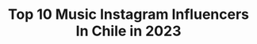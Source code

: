 ---
title: Top 10 Music Instagram Influencers In Chile in 2023
description: >-
  Find top music Instagram influencers in Chile in 2023. Most popular hashtags: #musica #musicachilena #chile.
platform: Instagram
hits: 248
text_top: Identify the most popular Instagram profiles on inBeat.
text_bottom: Our search engine has 248 Instagram influencers like this in Chile for you to contact.
profiles:
  - username: "gblumel"
    fullname: >-
      Gonzalo Blumel
    bio: >-
      Comprometido con un desarrollo integral para Chile. Talquino, Santiaguino y Futronino. #Cruzado #Músico #Lector
    location: "Chile"
    followers: 17679
    engagement: 794
    commentsToLikes: 0.764446
    id: ck55j9x3nwlb10i112ayyrk3z
    verified: true
    hashtags: "#semanadelapyme, #pymesmotordechile, #cuid, #carabineros93a"
  - username: "aldho"
    fullname: >-
      Aldo  Martinez
    bio: >-
      Amante de la música 🎶, Enemigo directo de la iniquidad !! “Las redes sociales no determinan el calibre de una persona” 📸📽📷 👇🏼👇🏼👇🏼
    location: "Chile"
    followers: 28004
    engagement: 1194
    commentsToLikes: 0.035572
    id: ck15p9qc5wsp60i19yeuz5j5l
    verified: false
    hashtags: "#una, #feliz2020, #cerveza, #encasa"
  - username: "nicoalamoj"
    fullname: >-
      𝗡𝗜𝗖𝗢𝗟𝗔́𝗦 𝗔𝗟𝗔𝗠𝗢
    bio: >-
      La música me transporta ✨ Estoy trabajando en mi próximo disco.
    location: "Chile"
    followers: 29425
    engagement: 335
    commentsToLikes: 0.088125
    id: ck5hfos5xyjmu0i11j0fuetnp
    verified: false
    hashtags: "#musicachilena, #chilegram, #portrait, #contravientoymarea"
  - username: "vinnatti"
    fullname: >-
      TINA
    bio: >-
      ‍‍ ‍‍‍ 　♌‍‍ ‍ ‍ bailo, canto, hago música✨ ‍ ‍　‍‍ ‍ #asYINGasYANG ‍ ‍ ‍ ‍📩 — wiggumv@gmail.com
    location: "Chile"
    followers: 31399
    engagement: 1257
    commentsToLikes: 0.019465
    id: ck5q54jr8rcjx0i114gnumxt9
    verified: false
    hashtags: "#mariachallenge, #blackpink, #kpop, #kpopcover"
  - username: "nickgcl_"
    fullname: >-
      Nick G
    bio: >-
      🔺 333 🔺 🔺 Productor Musical 🇨🇱 🔺 🔺 +20M Streams on Youtube and Spotify 🔺 🔺 @studiotrescl 🔺
    location: "Chile"
    followers: 16588
    engagement: 329
    commentsToLikes: 0.109588
    id: ck6uhuan4bala0j718ei3wsyr
    verified: false
    hashtags: "#333, #renunciapi"
  - username: "juanangel.oficial"
    fullname: >-
      𝐉𝐔𝐀𝐍  𝐀𝐍𝐆𝐄𝐋
    bio: >-
      🎙 Autor/Compositor - Músico🎵🇨🇱 📞 Contacto: jpibeas@gmail.com ⬇️#Ingrata ⬇️
    location: "Chile"
    followers: 133507
    engagement: 397
    commentsToLikes: 0.051558
    id: ck5c38x68ytmi0i114bhk5kn9
    verified: true
    hashtags: "#shazam, #single, #instagram, #musicachilena"
  - username: "yahismusica"
    fullname: >-
      YAHIS
    bio: >-
      Música, compositora, autora, cantante, pianista, Psicóloga, con expresiones artísticas en la pintura y escritura.
    location: "Chile"
    followers: 2545
    engagement: 984
    commentsToLikes: 0.136807
    id: ck6u73qzbjaw00j715lwu4ved
    verified: false
    hashtags: "#festivalpatagonia, #creacion, #primavera, #todosjuntos"
  - username: "chang_min_tama"
    fullname: >-
      MIN/민 우주의 소년 👽🚀🌠🌐
    bio: >-
      나와 같이 항상 미소 줄게요 🚀🌎🌟. crazy of dance/music 🎼 🙋‍♂MIRA AQUÍ NUEVO VÍDEO EN MI CANAL DE YOUTUBE💻📹🎬⏯
    location: "Chile"
    followers: 13923
    engagement: 763
    commentsToLikes: 0.029400
    id: ck5q54631raxu0i11kx0jcttd
    verified: false
    hashtags: "#dancecover, #stayathome, #wannabe, #itzy"
  - username: "djmariangil"
    fullname: >-
      Marian Gil 🤍✨
    bio: >-
      La música siempre será libertad para el alma 🎧 📲 Contact djmariangil@gmail.com
    location: "Chile"
    followers: 26889
    engagement: 550
    commentsToLikes: 0.019589
    id: ck6twjzvtsfte0j71udcs29f6
    verified: false
    hashtags: "#tbt, #youtube, #soundcloud"
  - username: "eldanidonoso"
    fullname: >-
      Daniel Andres🎙
    bio: >-
      STAFF @michocervera @oscarproduce CONTACTO info.ddonoso@gmail.com MI MUSICA AQUÍ ⬇️
    location: "Chile"
    followers: 17648
    engagement: 386
    commentsToLikes: 0.049269
    id: ck5q5qqs0u4vm0i113v9ea3qg
    verified: false
    hashtags: "#musicapagozal, #mente, #nuevosaires, #cancionesxdoquier"
---